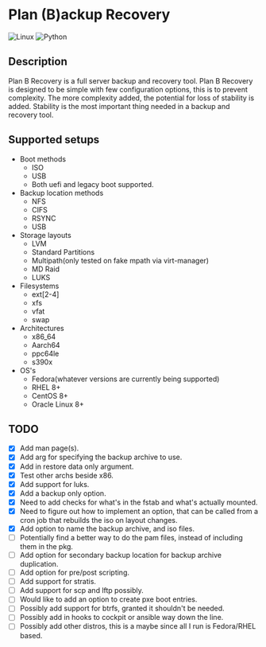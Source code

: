# Plan (B)ackup Recovery
![Linux](https://img.shields.io/badge/-Linux-grey?style=flat-square&logo=linux)
![Python](https://img.shields.io/badge/Python-v3.6%5E-orange?style=flat-square&logo=python)

## Description
Plan B Recovery is a full server backup and recovery tool. Plan B Recovery is designed to be simple with few
configuration options, this is to prevent complexity. The more complexity added, the potential for loss of 
stability is added. Stability is the most important thing needed in a backup and recovery tool.

## Supported setups
- Boot methods
  - ISO
  - USB
  - Both uefi and legacy boot supported.
- Backup location methods
  - NFS
  - CIFS
  - RSYNC
  - USB
- Storage layouts
  - LVM
  - Standard Partitions
  - Multipath(only tested on fake mpath via virt-manager)
  - MD Raid
  - LUKS
- Filesystems
  - ext[2-4]
  - xfs
  - vfat
  - swap
- Architectures
  - x86_64
  - Aarch64
  - ppc64le
  - s390x
- OS's
  - Fedora(whatever versions are currently being supported)
  - RHEL 8+
  - CentOS 8+
  - Oracle Linux 8+

## TODO
- [x] Add man page(s).
- [x] Add arg for specifying the backup archive to use.
- [x] Add in restore data only argument.
- [x] Test other archs beside x86.
- [x] Add support for luks.
- [x] Add a backup only option.
- [x] Need to add checks for what's in the fstab and what's actually mounted.
- [x] Need to figure out how to implement an option, that can be called from a cron job that rebuilds the iso on layout changes.
- [x] Add option to name the backup archive, and iso files.
- [ ] Potentially find a better way to do the pam files, instead of including them in the pkg.
- [ ] Add option for secondary backup location for backup archive duplication.
- [ ] Add option for pre/post scripting.
- [ ] Add support for stratis.
- [ ] Add support for scp and lftp possibly.
- [ ] Would like to add an option to create pxe boot entries.
- [ ] Possibly add support for btrfs, granted it shouldn't be needed.
- [ ] Possibly add in hooks to cockpit or ansible way down the line.
- [ ] Possibly add other distros, this is a maybe since all I run is Fedora/RHEL based.
